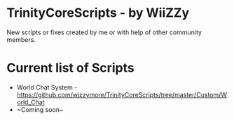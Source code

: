 # TrinityCoreScripts - by WiiZZy
New scripts or fixes created by me or with help of other community members.

# Current list of Scripts
* World Chat System - https://github.com/wizzymore/TrinityCoreScripts/tree/master/Custom/World_Chat
* ~Coming soon~
